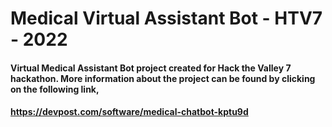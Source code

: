 # Medical Virtual Assistant Bot - HTV7 - 2022
#### Virtual Medical Assistant Bot project created for Hack the Valley 7 hackathon. More information about the project can be found by clicking on the following link,
#### https://devpost.com/software/medical-chatbot-kptu9d
